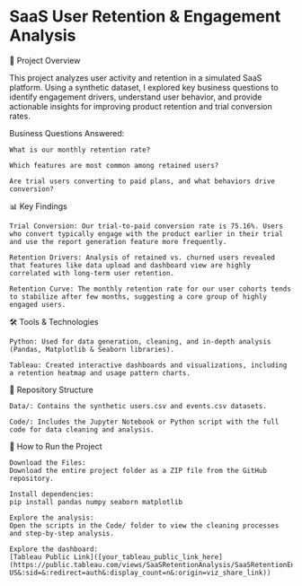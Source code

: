 # SaaS User Retention & Engagement Analysis

🌟 Project Overview

This project analyzes user activity and retention in a simulated SaaS platform. Using a synthetic dataset, I explored key business questions to identify engagement drivers, understand user behavior, and provide actionable insights for improving product retention and trial conversion rates.

Business Questions Answered:

    What is our monthly retention rate?

    Which features are most common among retained users?

    Are trial users converting to paid plans, and what behaviors drive conversion?

📊 Key Findings

    Trial Conversion: Our trial-to-paid conversion rate is 75.16%. Users who convert typically engage with the product earlier in their trial and use the report generation feature more frequently.

    Retention Drivers: Analysis of retained vs. churned users revealed that features like data upload and dashboard view are highly correlated with long-term user retention.

    Retention Curve: The monthly retention rate for our user cohorts tends to stabilize after few months, suggesting a core group of highly engaged users.

🛠️ Tools & Technologies

    Python: Used for data generation, cleaning, and in-depth analysis (Pandas, Matplotlib & Seaborn libraries).

    Tableau: Created interactive dashboards and visualizations, including a retention heatmap and usage pattern charts.

📁 Repository Structure

    Data/: Contains the synthetic users.csv and events.csv datasets.

    Code/: Includes the Jupyter Notebook or Python script with the full code for data cleaning and analysis.

🚀 How to Run the Project

    Download the Files:
    Download the entire project folder as a ZIP file from the GitHub repository.

    Install dependencies:
    pip install pandas numpy seaborn matplotlib

    Explore the analysis:
    Open the scripts in the Code/ folder to view the cleaning processes and step-by-step analysis.

    Explore the dashboard:
    [Tableau Public Link]([your_tableau_public_link_here](https://public.tableau.com/views/SaaSRetentionAnalysis/SaaSRetentionEngagementDashboard?:language=en-US&:sid=&:redirect=auth&:display_count=n&:origin=viz_share_link))
